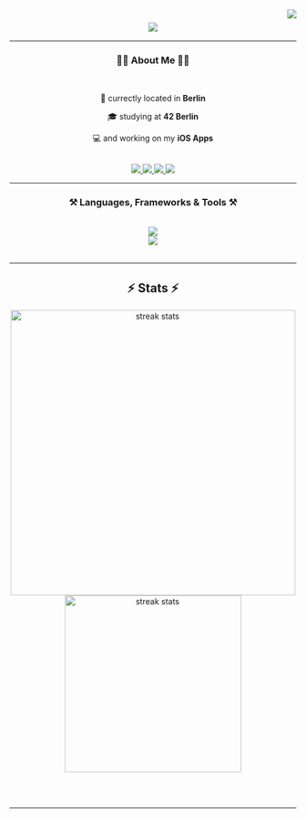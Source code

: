 
<!--- VISITORS BADGE -->

<img align="right" src="https://visitor-badge.laobi.icu/badge?page_id=Roibos22.Roibos22&left_color=%23a8072b&right_color=%23a8072b" />

<!--- HEADER -->

<h3 align="center">
  <img src="https://readme-typing-svg.herokuapp.com?font=Ubunutu+Mono&weight=1200&size=35&duration=4000&pause=500&color=a8072b&center=true&vCenter=true&width=700&height=70&lines=hi+welt!👋;My+Name+is+Leon+Grimmeisen!;"/>
</h3>

<hr/>

<!--- INTRO -->

<h3 align="center">👨‍🚀 About Me 👨‍🚀</h3>

<br>

<div align="center">

  📍 currectly located in **Berlin**

  🎓 studying at **42 Berlin**

  💻 and working on my **iOS Apps**
  
</div>

<br>

<!--- BADGES -->

<div align="center"> 
  <a href="mailto:grimmeisen.leon@gmail.com">
    <img src="https://img.shields.io/badge/Gmail-D14836?style=for-the-badge&logo=gmail&logoColor=white" />
  </a>
  <a href="https://linkedin.com/in/leon-grimmeisen" target="_blank">
    <img src="https://img.shields.io/badge/LinkedIn-0077B5?style=for-the-badge&logo=linkedin&logoColor=white" target="_blank" />
  </a>
  <a href="https://leongrimmeisen.de" target="_blank">
     <img src="https://img.shields.io/badge/website-000000?style=for-the-badge&logo=About.me&logoColor=white" target="_blank" />
  </a>
    <a href="https://apps.apple.com/at/developer/leon-grimmeisen/id1654025400" target="_blank">
     <img src="https://img.shields.io/badge/App_Store-0D96F6?style=for-the-badge&logo=app-store&logoColor=white" target="_blank" />
  </a>
</div>

<hr/>

<!--- FRAMEWORKS AND TOOLS -->
 
<h3 align="center">⚒️ Languages, Frameworks & Tools ⚒️</h3>
<br/>
<div align="center">
    <img src="https://skillicons.dev/icons?i=c,cpp,swift,python,javascript,html,css" /> <br>
    <img src="https://skillicons.dev/icons?i=bash,linux,git,docker,vscode,figma,github" />
</div>

<br/>
<hr/>

<!--- SNAKE EATING CONTRIBUTIONS -->
<!---
<div align="center">
  <h2>🐍 My Contributions 🐍</h2>
  <br>
  <img alt="snake eating my contributions" src="https://raw.githubusercontent.com/Roibos22/Roibos22/output/github-contribution-grid-snake.svg" />
  
  <br/><br/><br/>
</div>

<hr/>

<h2 align="center">⚡ Stats ⚡</h2>
<br>
-->

[comment]: <> (This is a comment, it will not be included)



<!--- GITHUB STATS -->
<!--- 
![Anurag's GitHub stats](https://github-readme-stats.vercel.app/api?username=Roibos22&theme=dark&show_icons=true)
-->

<h2 align="center">⚡ Stats ⚡</h2>

<div align=center>
  <img width=500 src="https://streak-stats.demolab.com?user=Roibos22&theme=react" alt="streak stats"/>
  <img width=310 src="https://github-readme-stats.vercel.app/api/top-langs/?username=Roibos22&hide=HTML&langs_count=8&layout=compact&theme=react&border_radius=10&size_weight=0.5&count_weight=0.5&exclude_repo=github-readme-stats" alt="streak stats"/>
<br/>

</div>

<br/><br/>

<hr/>

<br/>
